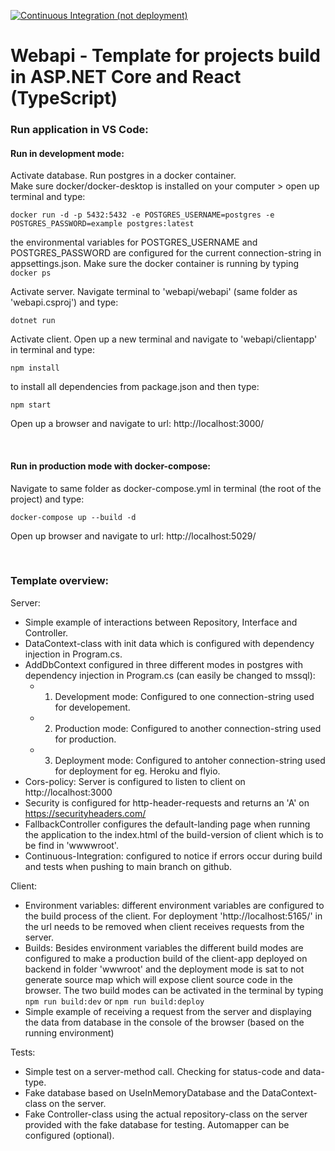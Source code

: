 [![Continuous Integration (not deployment)](https://github.com/erikato-git/webapi/actions/workflows/ci-cd.yml/badge.svg)](https://github.com/erikato-git/webapi/actions/workflows/ci-cd.yml)

# Webapi - Template for projects build in ASP.NET Core and React (TypeScript)

### Run application in VS Code:
#### Run in development mode:
Activate database. Run postgres in a docker container. <br>
Make sure docker/docker-desktop is installed on your computer > open up terminal and type:
```
docker run -d -p 5432:5432 -e POSTGRES_USERNAME=postgres -e POSTGRES_PASSWORD=example postgres:latest
```
the environmental variables for POSTGRES_USERNAME and POSTGRES_PASSWORD are configured for the current connection-string in appsettings.json. Make sure the docker container is running by typing ```docker ps``` <br>

Activate server. Navigate terminal to 'webapi/webapi' (same folder as 'webapi.csproj') and type:
```
dotnet run
```
Activate client. Open up a new terminal and navigate to 'webapi/clientapp' in terminal and type:
```
npm install
```
to install all dependencies from package.json and then type:
```
npm start
```
Open up a browser and navigate to url: http://localhost:3000/

<br>

#### Run in production mode with docker-compose:
Navigate to same folder as docker-compose.yml in terminal (the root of the project) and type:
```
docker-compose up --build -d
```
Open up browser and navigate to url: http://localhost:5029/

<br>

### Template overview:
Server:
- Simple example of interactions between Repository, Interface and Controller.
- DataContext-class with init data which is configured with dependency injection in Program.cs.
- AddDbContext configured in three different modes in postgres with dependency injection in Program.cs (can easily be changed to mssql): 
  - 1. Development mode: Configured to one connection-string used for developement.
  - 2. Production mode: Configured to another connection-string used for production.
  - 3. Deployment mode: Configured to antoher connection-string used for deployment for eg. Heroku and flyio.
- Cors-policy: Server is configured to listen to client on http://localhost:3000
- Security is configured for http-header-requests and returns an 'A' on https://securityheaders.com/
- FallbackController configures the default-landing page when running the application to the index.html of the build-version of client which is to be find in 'wwwwroot'.
- Continuous-Integration: configured to notice if errors occur during build and tests when pushing to main branch on github. 

Client:
- Environment variables: different environment variables are configured to the build process of the client. For deployment 'http://localhost:5165/' in the url needs to be removed when client receives requests from the server.
- Builds: Besides environment variables the different build modes are configured to make a production build of the client-app deployed on backend in folder 'wwwroot' and the deployment mode is sat to not generate source map which will expose client source code in the browser. The two build modes can be activated in the terminal by typing ```npm run build:dev``` or ```npm run build:deploy```  
- Simple example of receiving a request from the server and displaying the data from database in the console of the browser (based on the running environment)

Tests:
- Simple test on a server-method call. Checking for status-code and data-type.
- Fake database based on UseInMemoryDatabase and the DataContext-class on the server.
- Fake Controller-class using the actual repository-class on the server provided with the fake database for testing. Automapper can be configured (optional). 

<br>




